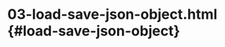 # 03-load-save-json-object.html {#load-save-json-object}

<Example filename="03-load-save-json-object" />
